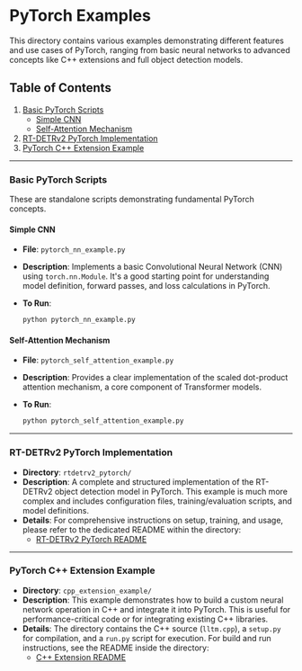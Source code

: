 # PyTorch Examples

This directory contains various examples demonstrating different features and use cases of PyTorch, ranging from basic neural networks to advanced concepts like C++ extensions and full object detection models.

## Table of Contents

1. [Basic PyTorch Scripts](#basic-pytorch-scripts)
   - [Simple CNN](#simple-cnn)
   - [Self-Attention Mechanism](#self-attention-mechanism)
2. [RT-DETRv2 PyTorch Implementation](#rt-detrv2-pytorch-implementation)
3. [PyTorch C++ Extension Example](#pytorch-c-extension-example)

---

### Basic PyTorch Scripts

These are standalone scripts demonstrating fundamental PyTorch concepts.

#### Simple CNN

- **File**: `pytorch_nn_example.py`
- **Description**: Implements a basic Convolutional Neural Network (CNN) using `torch.nn.Module`. It's a good starting point for understanding model definition, forward passes, and loss calculations in PyTorch.
- **To Run**:
  
  ```bash
  python pytorch_nn_example.py
  ```

#### Self-Attention Mechanism

- **File**: `pytorch_self_attention_example.py`
- **Description**: Provides a clear implementation of the scaled dot-product attention mechanism, a core component of Transformer models.
- **To Run**:
  
  ```bash
  python pytorch_self_attention_example.py
  ```

---

### RT-DETRv2 PyTorch Implementation

- **Directory**: `rtdetrv2_pytorch/`
- **Description**: A complete and structured implementation of the RT-DETRv2 object detection model in PyTorch. This example is much more complex and includes configuration files, training/evaluation scripts, and model definitions.
- **Details**: For comprehensive instructions on setup, training, and usage, please refer to the dedicated README within the directory:
  - [RT-DETRv2 PyTorch README](./rtdetrv2_pytorch/README.md)

---

### PyTorch C++ Extension Example

- **Directory**: `cpp_extension_example/`
- **Description**: This example demonstrates how to build a custom neural network operation in C++ and integrate it into PyTorch. This is useful for performance-critical code or for integrating existing C++ libraries.
- **Details**: The directory contains the C++ source (`lltm.cpp`), a `setup.py` for compilation, and a `run.py` script for execution. For build and run instructions, see the README inside the directory:
  - [C++ Extension README](./cpp_extension_example/README.md)
